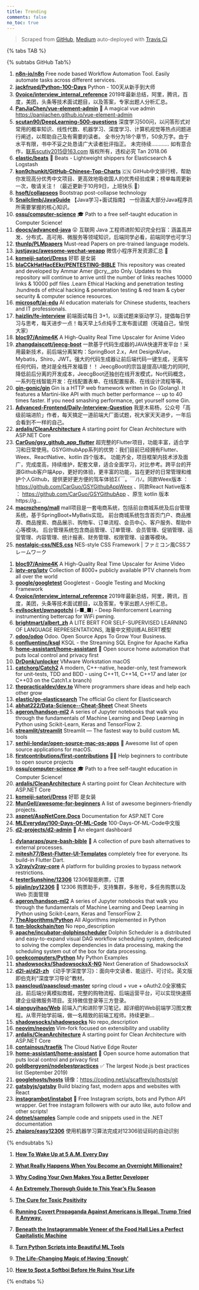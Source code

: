 ```yaml
---
title: Trending
comments: false
no_toc: true
---
```


> Scraped from [GitHub](https://github.com/trending), [Medium](https://medium.com/topic/popular)
auto-deployed with [Travis Ci](https://travis-ci.org/)

{% tabs TAB %}
<!-- tab GitHub -->
{% subtabs GitHub Tab%}
<!-- tab Daily -->
1. [**n8n-io/n8n**](https://github.com/n8n-io/n8n)
Free node based Workflow Automation Tool. Easily automate tasks across different services.
2. [**jackfrued/Python-100-Days**](https://github.com/jackfrued/Python-100-Days)
Python - 100天从新手到大师
3. [**0voice/interview_internal_reference**](https://github.com/0voice/interview_internal_reference)
2019年最新总结，阿里，腾讯，百度，美团，头条等技术面试题目，以及答案，专家出题人分析汇总。
4. [**PanJiaChen/vue-element-admin**](https://github.com/PanJiaChen/vue-element-admin)
🎉 A magical vue admin https://panjiachen.github.io/vue-element-admin
5. [**scutan90/DeepLearning-500-questions**](https://github.com/scutan90/DeepLearning-500-questions)
深度学习500问，以问答形式对常用的概率知识、线性代数、机器学习、深度学习、计算机视觉等热点问题进行阐述，以帮助自己及有需要的读者。 全书分为18个章节，50余万字。由于水平有限，书中不妥之处恳请广大读者批评指正。 未完待续............ 如有意合作，联系scutjy2015@163.com 版权所有，违权必究 Tan 2018.06
6. [**elastic/beats**](https://github.com/elastic/beats)
🐠 Beats - Lightweight shippers for Elasticsearch & Logstash
7. [**kon9chunkit/GitHub-Chinese-Top-Charts**](https://github.com/kon9chunkit/GitHub-Chinese-Top-Charts)
🇨🇳 GitHub中文排行榜，帮助你发现高分优秀中文项目、更高效地吸收国人的优秀经验成果；榜单每周更新一次，敬请关注！（最近更新于10月9日，上班快乐 🎉）
8. [**hsoft/collapseos**](https://github.com/hsoft/collapseos)
Bootstrap post-collapse technology
9. [**Snailclimb/JavaGuide**](https://github.com/Snailclimb/JavaGuide)
【Java学习+面试指南】 一份涵盖大部分Java程序员所需要掌握的核心知识。
10. [**ossu/computer-science**](https://github.com/ossu/computer-science)
🎓 Path to a free self-taught education in Computer Science!
11. [**doocs/advanced-java**](https://github.com/doocs/advanced-java)
😮 互联网 Java 工程师进阶知识完全扫盲：涵盖高并发、分布式、高可用、微服务等领域知识，后端同学必看，前端同学也可学习
12. [**thunlp/PLMpapers**](https://github.com/thunlp/PLMpapers)
Must-read Papers on pre-trained language models.
13. [**justjavac/awesome-wechat-weapp**](https://github.com/justjavac/awesome-wechat-weapp)
微信小程序开发资源汇总 💯
14. [**komeiji-satori/Dress**](https://github.com/komeiji-satori/Dress)
好耶 是女装
15. [**blaCCkHatHacEEkr/PENTESTING-BIBLE**](https://github.com/blaCCkHatHacEEkr/PENTESTING-BIBLE)
This repository was created and developed by Ammar Amer @cry__pto Only. Updates to this repository will continue to arrive until the number of links reaches 10000 links & 10000 pdf files .Learn Ethical Hacking and penetration testing .hundreds of ethical hacking & penetration testing & red team & cyber security & computer science resources.
16. [**microsoft/ai-edu**](https://github.com/microsoft/ai-edu)
AI education materials for Chinese students, teachers and IT professionals.
17. [**haizlin/fe-interview**](https://github.com/haizlin/fe-interview)
前端面试每日 3+1，以面试题来驱动学习，提倡每日学习与思考，每天进步一点！每天早上5点纯手工发布面试题（死磕自己，愉悦大家）
18. [**bloc97/Anime4K**](https://github.com/bloc97/Anime4K)
A High-Quality Real Time Upscaler for Anime Video
19. [**zhangdaiscott/jeecg-boot**](https://github.com/zhangdaiscott/jeecg-boot)
一款基于代码生成器的JAVA快速开发平台！采用最新技术，前后端分离架构：SpringBoot 2.x，Ant Design&Vue，Mybatis，Shiro，JWT。强大的代码生成器让前后端代码一键生成，无需写任何代码，绝对是全栈开发福音！！ JeecgBoot的宗旨是提高UI能力的同时,降低前后分离的开发成本，JeecgBoot还独创在线开发模式，No代码概念，一系列在线智能开发：在线配置表单、在线配置报表、在线设计流程等等。
20. [**gin-gonic/gin**](https://github.com/gin-gonic/gin)
Gin is a HTTP web framework written in Go (Golang). It features a Martini-like API with much better performance -- up to 40 times faster. If you need smashing performance, get yourself some Gin.
21. [**Advanced-Frontend/Daily-Interview-Question**](https://github.com/Advanced-Frontend/Daily-Interview-Question)
我是木易杨，公众号「高级前端进阶」作者，每天搞定一道前端大厂面试题，祝大家天天进步，一年后会看到不一样的自己。
22. [**ardalis/CleanArchitecture**](https://github.com/ardalis/CleanArchitecture)
A starting point for Clean Architecture with ASP.NET Core
23. [**CarGuo/gsy_github_app_flutter**](https://github.com/CarGuo/gsy_github_app_flutter)
超完整的Flutter项目，功能丰富，适合学习和日常使用。GSYGithubApp系列的优势：我们目前已经拥有Flutter、Weex、ReactNative、kotlin 四个版本。 功能齐全，项目框架内技术涉及面广，完成度高，持续维护，配套文章，适合全面学习，对比参考。跨平台的开源Github客户端App，更好的体验，更丰富的功能，旨在更好的日常管理和维护个人Github，提供更好更方便的驾车体验Σ(￣。￣ﾉ)ﾉ。同款Weex版本 ： https://github.com/CarGuo/GSYGithubAppWeex 、同款React Native版本 ： https://github.com/CarGuo/GSYGithubApp 、原生 kotlin 版本 https://g…
24. [**macrozheng/mall**](https://github.com/macrozheng/mall)
mall项目是一套电商系统，包括前台商城系统及后台管理系统，基于SpringBoot+MyBatis实现。 前台商城系统包含首页门户、商品推荐、商品搜索、商品展示、购物车、订单流程、会员中心、客户服务、帮助中心等模块。 后台管理系统包含商品管理、订单管理、会员管理、促销管理、运营管理、内容管理、统计报表、财务管理、权限管理、设置等模块。
25. [**nostalgic-css/NES.css**](https://github.com/nostalgic-css/NES.css)
NES-style CSS Framework | ファミコン風CSSフレームワーク
<!-- endtab -->
<!-- tab Weekly -->
1. [**bloc97/Anime4K**](https://github.com/bloc97/Anime4K)
A High-Quality Real Time Upscaler for Anime Video
2. [**iptv-org/iptv**](https://github.com/iptv-org/iptv)
Collection of 8000+ publicly available IPTV channels from all over the world
3. [**google/googletest**](https://github.com/google/googletest)
Googletest - Google Testing and Mocking Framework
4. [**0voice/interview_internal_reference**](https://github.com/0voice/interview_internal_reference)
2019年最新总结，阿里，腾讯，百度，美团，头条等技术面试题目，以及答案，专家出题人分析汇总。
5. [**evilsocket/pwnagotchi**](https://github.com/evilsocket/pwnagotchi)
(⌐■_■) - Deep Reinforcement Learning instrumenting bettercap for WiFi pwning.
6. [**brightmart/albert_zh**](https://github.com/brightmart/albert_zh)
A LITE BERT FOR SELF-SUPERVISED LEARNING OF LANGUAGE REPRESENTATIONS, 海量中文预训练ALBERT模型
7. [**odoo/odoo**](https://github.com/odoo/odoo)
Odoo. Open Source Apps To Grow Your Business.
8. [**confluentinc/ksql**](https://github.com/confluentinc/ksql)
KSQL - the Streaming SQL Engine for Apache Kafka
9. [**home-assistant/home-assistant**](https://github.com/home-assistant/home-assistant)
🏡 Open source home automation that puts local control and privacy first
10. [**DrDonk/unlocker**](https://github.com/DrDonk/unlocker)
VMware Workstation macOS
11. [**catchorg/Catch2**](https://github.com/catchorg/Catch2)
A modern, C++-native, header-only, test framework for unit-tests, TDD and BDD - using C++11, C++14, C++17 and later (or C++03 on the Catch1.x branch)
12. [**thepracticaldev/dev.to**](https://github.com/thepracticaldev/dev.to)
Where programmers share ideas and help each other grow
13. [**elastic/go-elasticsearch**](https://github.com/elastic/go-elasticsearch)
The official Go client for Elasticsearch
14. [**abhat222/Data-Science--Cheat-Sheet**](https://github.com/abhat222/Data-Science--Cheat-Sheet)
Cheat Sheets
15. [**ageron/handson-ml2**](https://github.com/ageron/handson-ml2)
A series of Jupyter notebooks that walk you through the fundamentals of Machine Learning and Deep Learning in Python using Scikit-Learn, Keras and TensorFlow 2.
16. [**streamlit/streamlit**](https://github.com/streamlit/streamlit)
Streamlit — The fastest way to build custom ML tools
17. [**serhii-londar/open-source-mac-os-apps**](https://github.com/serhii-londar/open-source-mac-os-apps)
🚀 Awesome list of open source applications for macOS.
18. [**firstcontributions/first-contributions**](https://github.com/firstcontributions/first-contributions)
🚀✨ Help beginners to contribute to open source projects
19. [**ossu/computer-science**](https://github.com/ossu/computer-science)
🎓 Path to a free self-taught education in Computer Science!
20. [**ardalis/CleanArchitecture**](https://github.com/ardalis/CleanArchitecture)
A starting point for Clean Architecture with ASP.NET Core
21. [**komeiji-satori/Dress**](https://github.com/komeiji-satori/Dress)
好耶 是女装
22. [**MunGell/awesome-for-beginners**](https://github.com/MunGell/awesome-for-beginners)
A list of awesome beginners-friendly projects.
23. [**aspnet/AspNetCore.Docs**](https://github.com/aspnet/AspNetCore.Docs)
Documentation for ASP.NET Core
24. [**MLEveryday/100-Days-Of-ML-Code**](https://github.com/MLEveryday/100-Days-Of-ML-Code)
100-Days-Of-ML-Code中文版
25. [**d2-projects/d2-admin**](https://github.com/d2-projects/d2-admin)
🌈 An elegant dashboard
<!-- endtab -->
<!-- tab Monthly -->
1. [**dylanaraps/pure-bash-bible**](https://github.com/dylanaraps/pure-bash-bible)
📖 A collection of pure bash alternatives to external processes.
2. [**mitesh77/Best-Flutter-UI-Templates**](https://github.com/mitesh77/Best-Flutter-UI-Templates)
completely free for everyone. Its build-in Flutter Dart.
3. [**v2ray/v2ray-core**](https://github.com/v2ray/v2ray-core)
A platform for building proxies to bypass network restrictions.
4. [**testerSunshine/12306**](https://github.com/testerSunshine/12306)
12306智能刷票，订票
5. [**pjialin/py12306**](https://github.com/pjialin/py12306)
🚂 12306 购票助手，支持集群，多账号，多任务购票以及 Web 页面管理
6. [**ageron/handson-ml2**](https://github.com/ageron/handson-ml2)
A series of Jupyter notebooks that walk you through the fundamentals of Machine Learning and Deep Learning in Python using Scikit-Learn, Keras and TensorFlow 2.
7. [**TheAlgorithms/Python**](https://github.com/TheAlgorithms/Python)
All Algorithms implemented in Python
8. [**ton-blockchain/ton**](https://github.com/ton-blockchain/ton)
No repo_description
9. [**apache/incubator-dolphinscheduler**](https://github.com/apache/incubator-dolphinscheduler)
Dolphin Scheduler is a distributed and easy-to-expand visual DAG workflow scheduling system, dedicated to solving the complex dependencies in data processing, making the scheduling system out of the box for data processing.
10. [**geekcomputers/Python**](https://github.com/geekcomputers/Python)
My Python Examples
11. [**shadowsocks/ShadowsocksX-NG**](https://github.com/shadowsocks/ShadowsocksX-NG)
Next Generation of ShadowsocksX
12. [**d2l-ai/d2l-zh**](https://github.com/d2l-ai/d2l-zh)
《动手学深度学习》：面向中文读者、能运行、可讨论。英文版即伯克利“深度学习导论”教材。
13. [**paascloud/paascloud-master**](https://github.com/paascloud/paascloud-master)
spring cloud + vue + oAuth2.0全家桶实战，前后端分离模拟商城，完整的购物流程、后端运营平台，可以实现快速搭建企业级微服务项目。支持微信登录等三方登录。
14. [**qianguyihao/Web**](https://github.com/qianguyihao/Web)
前端入门和进阶学习笔记，超详细的Web前端学习图文教程。从零开始学前端，做一名精致的前端工程师。持续更新...
15. [**shadowsocks/shadowsocks**](https://github.com/shadowsocks/shadowsocks)
No repo_description
16. [**neovim/neovim**](https://github.com/neovim/neovim)
Vim-fork focused on extensibility and usability
17. [**ardalis/CleanArchitecture**](https://github.com/ardalis/CleanArchitecture)
A starting point for Clean Architecture with ASP.NET Core
18. [**containous/traefik**](https://github.com/containous/traefik)
The Cloud Native Edge Router
19. [**home-assistant/home-assistant**](https://github.com/home-assistant/home-assistant)
🏡 Open source home automation that puts local control and privacy first
20. [**goldbergyoni/nodebestpractices**](https://github.com/goldbergyoni/nodebestpractices)
✅ The largest Node.js best practices list (September 2019)
21. [**googlehosts/hosts**](https://github.com/googlehosts/hosts)
镜像：https://coding.net/u/scaffrey/p/hosts/git
22. [**gatsbyjs/gatsby**](https://github.com/gatsbyjs/gatsby)
Build blazing fast, modern apps and websites with React
23. [**instagrambot/instabot**](https://github.com/instagrambot/instabot)
🐙 Free Instagram scripts, bots and Python API wrapper. Get free instagram followers with our auto like, auto follow and other scripts!
24. [**dotnet/samples**](https://github.com/dotnet/samples)
Sample code and snippets used in the .NET documentation
25. [**zhaipro/easy12306**](https://github.com/zhaipro/easy12306)
使用机器学习算法完成对12306验证码的自动识别
<!-- endtab -->
{% endsubtabs %}
<!-- endtab --><!-- tab Medium -->
1. [**How To Wake Up at 5 A.M. Every Day**](https://medium.com/better-humans/how-to-wake-up-at-5-a-m-every-day-ceb02e29c802?source=topic_page---------------------------20)

2. [**What Really Happens When You Become an Overnight Millionaire?**](https://marker.medium.com/what-really-happens-when-you-become-an-overnight-millionaire-acac42990175?source=topic_page---------0------------------1)

3. [**Why Coding Your Own Makes You a Better Developer**](https://medium.com/better-programming/why-coding-your-own-makes-you-a-better-developer-5c53439c5e4a?source=topic_page---------1------------------1)

4. [**An Extremely Thorough Guide to This Year’s Flu Season**](https://elemental.medium.com/an-extremely-thorough-guide-to-this-years-flu-season-399fb0d33ed6?source=topic_page---------2------------------1)

5. [**The Cure for Toxic Positivity**](https://forge.medium.com/the-cure-for-toxic-positivity-155278b7daaa?source=topic_page---------4------------------1)

6. [**Running Covert Propaganda Against Americans is Illegal. Trump Tried it Anyway.**](https://gen.medium.com/running-covert-propaganda-against-americans-is-illegal-trump-tried-it-anyway-c324133b218a?source=topic_page---------5------------------1)

7. [**Beneath the Instagrammable Veneer of the Food Hall Lies a Perfect Capitalistic Machine**](https://heated.medium.com/the-troubling-economics-of-food-halls-b301f6563188?source=topic_page---------6------------------1)

8. [**Turn Python Scripts into Beautiful ML Tools**](https://towardsdatascience.com/coding-ml-tools-like-you-code-ml-models-ddba3357eace?source=topic_page---------7------------------1)

9. [**The Life-Changing Magic of Having ‘Enough’**](https://forge.medium.com/the-life-changing-magic-of-having-enough-38d78a5f6963?source=topic_page---------8------------------1)

10. [**How to Spot a Softboi Before He Ruins Your Life**](https://thebolditalic.com/how-to-spot-a-softboi-before-he-ruins-your-life-2f178109805b?source=topic_page---------9------------------1)

<!-- endtab -->
{% endtabs %}
